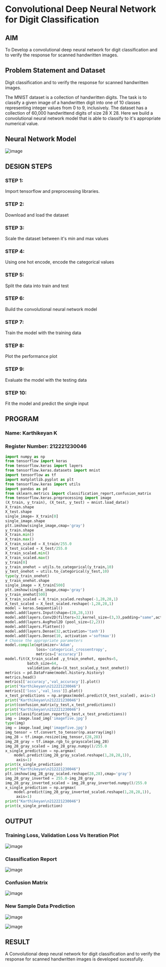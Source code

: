 # Convolutional Deep Neural Network for Digit Classification

## AIM

To Develop a convolutional deep neural network for digit classification and to verify the response for scanned handwritten images.

## Problem Statement and Dataset
Digit classification and to verify the response for scanned handwritten images.

The MNIST dataset is a collection of handwritten digits. The task is to classify a given image of a handwritten digit into one of 10 classes representing integer values from 0 to 9, inclusively. The dataset has a collection of 60,000 handwrittend digits of size 28 X 28. Here we build a convolutional neural network model that is able to classify to it's appropriate numerical value.


## Neural Network Model

![image](https://github.com/Karthikeyan21001828/mnist-classification/assets/93427303/3f70a764-3c3a-42db-927b-cb26dbaabfbc)

## DESIGN STEPS

### STEP 1:
Import tensorflow and preprocessing libraries.

### STEP 2:
Download and load the dataset

### STEP 3:
Scale the dataset between it's min and max values

### STEP 4:
Using one hot encode, encode the categorical values

### STEP 5:
Split the data into train and test

### STEP 6:
Build the convolutional neural network model

### STEP 7:
Train the model with the training data

### STEP 8:
Plot the performance plot

### STEP 9:
Evaluate the model with the testing data

### STEP 10:
Fit the model and predict the single input


## PROGRAM

### Name: Karthikeyan K
### Register Number: 212221230046 
```python
import numpy as np
from tensorflow import keras
from tensorflow.keras import layers
from tensorflow.keras.datasets import mnist
import tensorflow as tf
import matplotlib.pyplot as plt
from tensorflow.keras import utils
import pandas as pd
from sklearn.metrics import classification_report,confusion_matrix
from tensorflow.keras.preprocessing import image
(X_train, y_train), (X_test, y_test) = mnist.load_data()
X_train.shape
X_test.shape
single_image= X_train[0]
single_image.shape
plt.imshow(single_image,cmap='gray')
y_train.shape
X_train.min()
X_train.max()
X_train_scaled = X_train/255.0
X_test_scaled = X_test/255.0
X_train_scaled.min()
X_train_scaled.max()
y_train[0]
y_train_onehot = utils.to_categorical(y_train,10)
y_test_onehot = utils.to_categorical(y_test,10)
type(y_train_onehot)
y_train_onehot.shape
single_image = X_train[500]
plt.imshow(single_image,cmap='gray')
y_train_onehot[500]
X_train_scaled = X_train_scaled.reshape(-1,28,28,1)
X_test_scaled = X_test_scaled.reshape(-1,28,28,1)
model = keras.Sequential()
model.add(layers.Input(shape=(28,28,1))) 
model.add(layers.Conv2D(filters=32,kernel_size=(3,3),padding="same",activation='relu'))
model.add(layers.AvgPool2D (pool_size=(2,2)))
model.add(layers.Flatten())
model.add(layers.Dense(32,activation='tanh')) 
model.add(layers.Dense(10, activation ='softmax'))
# Choose the appropriate parameters
model.compile(optimizer='Adam',
              loss='categorical_crossentropy',
              metrics=['accuracy'])
model.fit(X_train_scaled ,y_train_onehot, epochs=5,
          batch_size=64, 
          validation_data=(X_test_scaled,y_test_onehot))
metrics = pd.DataFrame(model.history.history)
metrics.head()
metrics[['accuracy','val_accuracy']].plot()
print("Karthikeyan\n212221230046")
metrics[['loss','val_loss']].plot()
x_test_predictions = np.argmax(model.predict(X_test_scaled), axis=1)
print("Karthikeyan\n212221230046")
print(confusion_matrix(y_test,x_test_predictions))
print("Karthikeyan\n212221230046")
print(classification_report(y_test,x_test_predictions))
img = image.load_img('imagefive.jpg')
type(img)
img = image.load_img('imagefive.jpg')
img_tensor = tf.convert_to_tensor(np.asarray(img))
img_28 = tf.image.resize(img_tensor,(28,28))
img_28_gray = tf.image.rgb_to_grayscale(img_28)
img_28_gray_scaled = img_28_gray.numpy()/255.0
x_single_prediction = np.argmax(
    model.predict(img_28_gray_scaled.reshape(1,28,28,1)),
     axis=1)
print(x_single_prediction)
print("Karthikeyan\n212221230046")
plt.imshow(img_28_gray_scaled.reshape(28,28),cmap='gray')
img_28_gray_inverted = 255.0-img_28_gray
img_28_gray_inverted_scaled = img_28_gray_inverted.numpy()/255.0
x_single_prediction = np.argmax(
    model.predict(img_28_gray_inverted_scaled.reshape(1,28,28,1)),
     axis=1)
print("Karthikeyan\n212221230046")
print(x_single_prediction)
```

## OUTPUT

### Training Loss, Validation Loss Vs Iteration Plot

![image](https://github.com/Karthikeyan21001828/mnist-classification/assets/93427303/51cd5459-00c0-4c59-837b-c5c0546e0fcb)

### Classification Report

![image](https://github.com/Karthikeyan21001828/mnist-classification/assets/93427303/f8238378-5127-442c-af70-0e438bec25f4)

### Confusion Matrix

![image](https://github.com/Karthikeyan21001828/mnist-classification/assets/93427303/b873a8ea-bb80-40f4-b6a6-5dd0b9451f24)

### New Sample Data Prediction

![image](https://github.com/Karthikeyan21001828/mnist-classification/assets/93427303/25ea525a-b4a1-4f7a-a6a2-a479f269869a)

![image](https://github.com/Karthikeyan21001828/mnist-classification/assets/93427303/890c5fd3-95f3-4f45-b910-d406345a96e4)


## RESULT
A Convolutional deep neural network for digit classification and to verify the response for scanned handwritten images is developed sucessfully.
